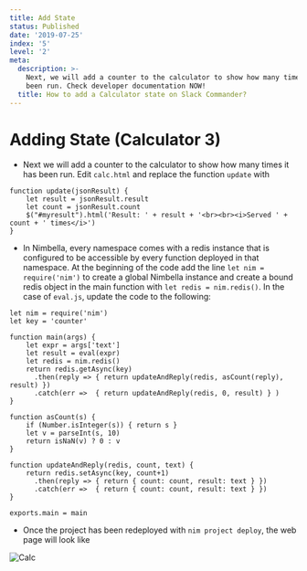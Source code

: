 ```yaml
---
title: Add State
status: Published
date: '2019-07-25'
index: '5'
level: '2'
meta:
  description: >-
    Next, we will add a counter to the calculator to show how many times it has
    been run. Check developer documentation NOW!
  title: How to add a Calculator state on Slack Commander?
---
```

# Adding State (Calculator 3)

* Next we will add a counter to the calculator to show how many times it has been run.  Edit `calc.html` and replace the function `update` with 


```
function update(jsonResult) {
    let result = jsonResult.result
    let count = jsonResult.count
    $("#myresult").html('Result: ' + result + '<br><br><i>Served ' + count + ' times</i>')
}
```

* In Nimbella, every namespace comes with a redis instance that is configured to be accessible by every function deployed in that namespace.  At the beginning of the code add the line `let nim = require('nim')` to create a global Nimbella instance and create a bound redis object in the main function with `let redis = nim.redis()`.  In the case of `eval.js`, update the code to the following:


```
let nim = require('nim')
let key = 'counter'

function main(args) {
    let expr = args['text']
    let result = eval(expr)
    let redis = nim.redis()
    return redis.getAsync(key)
      .then(reply => { return updateAndReply(redis, asCount(reply), result) })
      .catch(err =>  { return updateAndReply(redis, 0, result) } )
}

function asCount(s) {
    if (Number.isInteger(s)) { return s }
    let v = parseInt(s, 10)
    return isNaN(v) ? 0 : v
}

function updateAndReply(redis, count, text) {
    return redis.setAsync(key, count+1)
      .then(reply => { return { count: count, result: text } })
      .catch(err =>  { return { count: count, result: text } })
}

exports.main = main
```

* Once the project has been redeployed with `nim project deploy`, the web page will look like

![Calc](/images/uploads/calc7.png)
